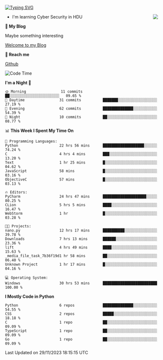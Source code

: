 [![Typing SVG](https://readme-typing-svg.herokuapp.com?font=Fira+Code&pause=1000&random=false&width=450&height=60&lines=Hello+%F0%9F%91%8B%F0%9F%8F%BB;I'm+JBNRZ)](https://git.io/typing-svg)

<a href="#">
  <img align="right" src="https://github-readme-stats.vercel.app/api?username=JBNRZ&show_icons=true&bg_color=15,f2f7fd,E0EAFC" />
</a>

- I'm learning Cyber Security in HDU

 **🌱 My Blog**

Maybe something interesting

[Welcome to my Blog](https://jbnrz.com.cn/)

 **💬 Reach me** 

[Github](https://github.com/JBNRZ)


<!--START_SECTION:waka-->
![Code Time](http://img.shields.io/badge/Code%20Time-140%20hrs%2022%20mins-blue)

**I'm a Night 🦉** 

```text
🌞 Morning                11 commits          ██░░░░░░░░░░░░░░░░░░░░░░░   09.65 % 
🌆 Daytime                31 commits          ███████░░░░░░░░░░░░░░░░░░   27.19 % 
🌃 Evening                62 commits          ██████████████░░░░░░░░░░░   54.39 % 
🌙 Night                  10 commits          ██░░░░░░░░░░░░░░░░░░░░░░░   08.77 % 
```


📊 **This Week I Spent My Time On** 

```text
💬 Programming Languages: 
Python                   22 hrs 56 mins      ███████████████████░░░░░░   74.24 % 
C                        4 hrs 4 mins        ███░░░░░░░░░░░░░░░░░░░░░░   13.20 % 
Text                     1 hr 25 mins        █░░░░░░░░░░░░░░░░░░░░░░░░   04.62 % 
JavaScript               58 mins             █░░░░░░░░░░░░░░░░░░░░░░░░   03.16 % 
ObjectiveC               57 mins             █░░░░░░░░░░░░░░░░░░░░░░░░   03.13 % 

🔥 Editors: 
PyCharm                  24 hrs 47 mins      ████████████████████░░░░░   80.25 % 
CLion                    5 hrs 5 mins        ████░░░░░░░░░░░░░░░░░░░░░   16.47 % 
WebStorm                 1 hr                █░░░░░░░░░░░░░░░░░░░░░░░░   03.28 % 

🐱‍💻 Projects: 
nano.py                  12 hrs 17 mins      ██████████░░░░░░░░░░░░░░░   39.78 % 
Downloads                7 hrs 13 mins       ██████░░░░░░░░░░░░░░░░░░░   23.36 % 
lift                     4 hrs 49 mins       ████░░░░░░░░░░░░░░░░░░░░░   15.63 % 
_media_file_task_7b36f19d1 hr 58 mins        ██░░░░░░░░░░░░░░░░░░░░░░░   06.40 % 
Unknown Project          1 hr 17 mins        █░░░░░░░░░░░░░░░░░░░░░░░░   04.16 % 

💻 Operating System: 
Windows                  30 hrs 53 mins      █████████████████████████   100.00 % 
```

**I Mostly Code in Python** 

```text
Python                   6 repos             ██████████████░░░░░░░░░░░   54.55 % 
CSS                      2 repos             █████░░░░░░░░░░░░░░░░░░░░   18.18 % 
C                        1 repo              ██░░░░░░░░░░░░░░░░░░░░░░░   09.09 % 
TypeScript               1 repo              ██░░░░░░░░░░░░░░░░░░░░░░░   09.09 % 
Go                       1 repo              ██░░░░░░░░░░░░░░░░░░░░░░░   09.09 % 
```




 Last Updated on 29/11/2023 18:15:15 UTC
<!--END_SECTION:waka-->
